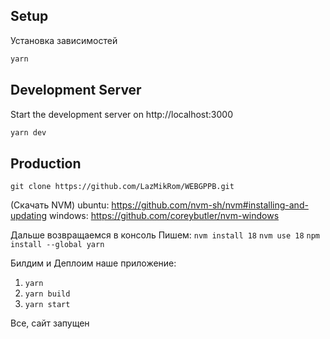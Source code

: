 
## Setup
Установка зависимостей
```bash
yarn
```

## Development Server

Start the development server on http://localhost:3000

```bash
yarn dev
```

## Production

`git clone https://github.com/LazMikRom/WEBGPPB.git`

(Скачать NVM)
ubuntu: https://github.com/nvm-sh/nvm#installing-and-updating
windows: https://github.com/coreybutler/nvm-windows

Дальше возвращаемся в консоль
Пишем: 
`nvm install 18`
`nvm use 18`
`npm install --global yarn`

Билдим и Деплоим наше приложение:
1. `yarn`
2. `yarn build`
3. `yarn start`

Все, сайт запущен

